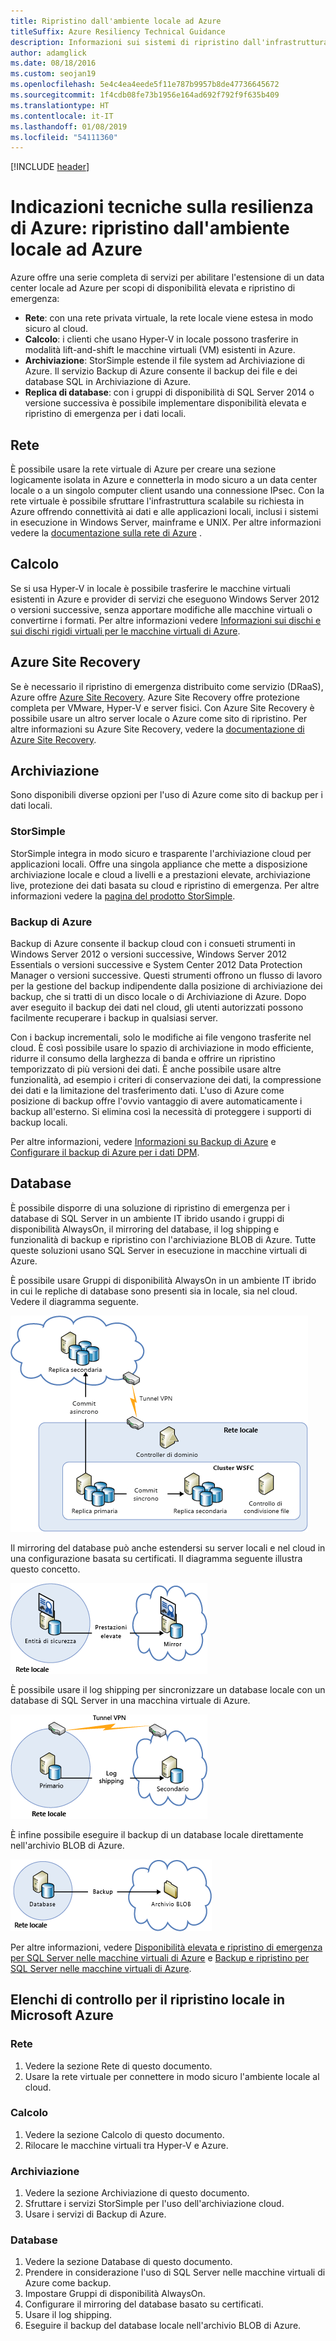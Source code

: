 ```yaml
---
title: Ripristino dall'ambiente locale ad Azure
titleSuffix: Azure Resiliency Technical Guidance
description: Informazioni sui sistemi di ripristino dall'infrastruttura locale ad Azure e relativa progettazione.
author: adamglick
ms.date: 08/18/2016
ms.custom: seojan19
ms.openlocfilehash: 5e4c4ea4eede5f11e787b9957b8de47736645672
ms.sourcegitcommit: 1f4cdb08fe73b1956e164ad692f792f9f635b409
ms.translationtype: HT
ms.contentlocale: it-IT
ms.lasthandoff: 01/08/2019
ms.locfileid: "54111360"
---
```

[!INCLUDE [header](../_includes/header.md)]

# <a name="azure-resiliency-technical-guidance-recovery-from-on-premises-to-azure"></a>Indicazioni tecniche sulla resilienza di Azure: ripristino dall'ambiente locale ad Azure

Azure offre una serie completa di servizi per abilitare l'estensione di un data center locale ad Azure per scopi di disponibilità elevata e ripristino di emergenza:

- **Rete**: con una rete privata virtuale, la rete locale viene estesa in modo sicuro al cloud.
- **Calcolo**: i clienti che usano Hyper-V in locale possono trasferire in modalità lift-and-shift le macchine virtuali (VM) esistenti in Azure.
- **Archiviazione**: StorSimple estende il file system ad Archiviazione di Azure. Il servizio Backup di Azure consente il backup dei file e dei database SQL in Archiviazione di Azure.
- **Replica di database**: con i gruppi di disponibilità di SQL Server 2014 o versione successiva è possibile implementare disponibilità elevata e ripristino di emergenza per i dati locali.

## <a name="networking"></a>Rete

È possibile usare la rete virtuale di Azure per creare una sezione logicamente isolata in Azure e connetterla in modo sicuro a un data center locale o a un singolo computer client usando una connessione IPsec. Con la rete virtuale è possibile sfruttare l'infrastruttura scalabile su richiesta in Azure offrendo connettività ai dati e alle applicazioni locali, inclusi i sistemi in esecuzione in Windows Server, mainframe e UNIX. Per altre informazioni vedere la [documentazione sulla rete di Azure](/azure/virtual-network/virtual-networks-overview/) .

## <a name="compute"></a>Calcolo

Se si usa Hyper-V in locale è possibile trasferire le macchine virtuali esistenti in Azure e provider di servizi che eseguono Windows Server 2012 o versioni successive, senza apportare modifiche alle macchine virtuali o convertirne i formati. Per altre informazioni vedere [Informazioni sui dischi e sui dischi rigidi virtuali per le macchine virtuali di Azure](/azure/virtual-machines/virtual-machines-linux-about-disks-vhds/?toc=%2fazure%2fvirtual-machines%2flinux%2ftoc.json).

## <a name="azure-site-recovery"></a>Azure Site Recovery

Se è necessario il ripristino di emergenza distribuito come servizio (DRaaS), Azure offre [Azure Site Recovery](https://azure.microsoft.com/services/site-recovery/). Azure Site Recovery offre protezione completa per VMware, Hyper-V e server fisici. Con Azure Site Recovery è possibile usare un altro server locale o Azure come sito di ripristino. Per altre informazioni su Azure Site Recovery, vedere la [documentazione di Azure Site Recovery](https://azure.microsoft.com/documentation/services/site-recovery/).

## <a name="storage"></a>Archiviazione

Sono disponibili diverse opzioni per l'uso di Azure come sito di backup per i dati locali.

### <a name="storsimple"></a>StorSimple

StorSimple integra in modo sicuro e trasparente l'archiviazione cloud per applicazioni locali. Offre una singola appliance che mette a disposizione archiviazione locale e cloud a livelli e a prestazioni elevate, archiviazione live, protezione dei dati basata su cloud e ripristino di emergenza. Per altre informazioni vedere la [pagina del prodotto StorSimple](https://azure.microsoft.com/services/storsimple/).

### <a name="azure-backup"></a>Backup di Azure

Backup di Azure consente il backup cloud con i consueti strumenti in Windows Server 2012 o versioni successive, Windows Server 2012 Essentials o versioni successive e System Center 2012 Data Protection Manager o versioni successive. Questi strumenti offrono un flusso di lavoro per la gestione del backup indipendente dalla posizione di archiviazione dei backup, che si tratti di un disco locale o di Archiviazione di Azure. Dopo aver eseguito il backup dei dati nel cloud, gli utenti autorizzati possono facilmente recuperare i backup in qualsiasi server.

Con i backup incrementali, solo le modifiche ai file vengono trasferite nel cloud. È così possibile usare lo spazio di archiviazione in modo efficiente, ridurre il consumo della larghezza di banda e offrire un ripristino temporizzato di più versioni dei dati. È anche possibile usare altre funzionalità, ad esempio i criteri di conservazione dei dati, la compressione dei dati e la limitazione del trasferimento dati. L'uso di Azure come posizione di backup offre l'ovvio vantaggio di avere automaticamente i backup all'esterno. Si elimina così la necessità di proteggere i supporti di backup locali.

Per altre informazioni, vedere [Informazioni su Backup di Azure](/azure/backup/backup-introduction-to-azure-backup/) e [Configurare il backup di Azure per i dati DPM](https://technet.microsoft.com/library/jj728752.aspx).

## <a name="database"></a>Database

È possibile disporre di una soluzione di ripristino di emergenza per i database di SQL Server in un ambiente IT ibrido usando i gruppi di disponibilità AlwaysOn, il mirroring del database, il log shipping e funzionalità di backup e ripristino con l'archiviazione BLOB di Azure. Tutte queste soluzioni usano SQL Server in esecuzione in macchine virtuali di Azure.

È possibile usare Gruppi di disponibilità AlwaysOn in un ambiente IT ibrido in cui le repliche di database sono presenti sia in locale, sia nel cloud. Vedere il diagramma seguente.

![Gruppi di disponibilità AlwaysOn SQL Server in un'architettura di cloud ibrido](./images/technical-guidance-recovery-on-premises-azure/SQL_Server_Disaster_Recovery-3.png)

Il mirroring del database può anche estendersi su server locali e nel cloud in una configurazione basata su certificati. Il diagramma seguente illustra questo concetto.

![Mirroring del database SQL Server in un'architettura di cloud ibrido](./images/technical-guidance-recovery-on-premises-azure/SQL_Server_Disaster_Recovery-4.png)

È possibile usare il log shipping per sincronizzare un database locale con un database di SQL Server in una macchina virtuale di Azure.

![Log shipping SQL Server in un'architettura di cloud ibrido](./images/technical-guidance-recovery-on-premises-azure/SQL_Server_Disaster_Recovery-5.png)

È infine possibile eseguire il backup di un database locale direttamente nell'archivio BLOB di Azure.

![Backup di SQL Server in un archivio BLOB di Azure in un'architettura di cloud ibrido](./images/technical-guidance-recovery-on-premises-azure/SQL_Server_Disaster_Recovery-6.png)

Per altre informazioni, vedere [Disponibilità elevata e ripristino di emergenza per SQL Server nelle macchine virtuali di Azure](/azure/virtual-machines/windows/sql/virtual-machines-windows-sql-high-availability-dr/) e [Backup e ripristino per SQL Server nelle macchine virtuali di Azure](/azure/virtual-machines/windows/sql/virtual-machines-windows-sql-backup-recovery/).

## <a name="checklists-for-on-premises-recovery-in-microsoft-azure"></a>Elenchi di controllo per il ripristino locale in Microsoft Azure

<!-- markdownlint-disable MD024 -->

### <a name="networking"></a>Rete

1. Vedere la sezione Rete di questo documento.
2. Usare la rete virtuale per connettere in modo sicuro l'ambiente locale al cloud.

### <a name="compute"></a>Calcolo

1. Vedere la sezione Calcolo di questo documento.
2. Rilocare le macchine virtuali tra Hyper-V e Azure.

### <a name="storage"></a>Archiviazione

1. Vedere la sezione Archiviazione di questo documento.
2. Sfruttare i servizi StorSimple per l'uso dell'archiviazione cloud.
3. Usare i servizi di Backup di Azure.

### <a name="database"></a>Database

1. Vedere la sezione Database di questo documento.
2. Prendere in considerazione l'uso di SQL Server nelle macchine virtuali di Azure come backup.
3. Impostare Gruppi di disponibilità AlwaysOn.
4. Configurare il mirroring del database basato su certificati.
5. Usare il log shipping.
6. Eseguire il backup del database locale nell'archivio BLOB di Azure.

<!-- markdownlint-enable MD024 -->
